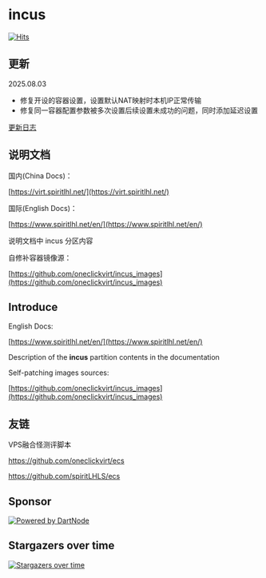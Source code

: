 # incus

[![Hits](https://hits.spiritlhl.net/incus.svg?action=hit&title=Hits&title_bg=%23555555&count_bg=%230eecf8&edge_flat=false)](https://hits.spiritlhl.net)

## 更新

2025.08.03

- 修复开设的容器设置，设置默认NAT映射时本机IP正常传输
- 修复同一容器配置参数被多次设置后续设置未成功的问题，同时添加延迟设置

[更新日志](CHANGELOG.md)

## 说明文档

国内(China Docs)：

[https://virt.spiritlhl.net/](https://virt.spiritlhl.net/)

国际(English Docs)：

[https://www.spiritlhl.net/en/](https://www.spiritlhl.net/en/)

说明文档中 incus 分区内容

自修补容器镜像源：

[https://github.com/oneclickvirt/incus_images](https://github.com/oneclickvirt/incus_images)

## Introduce

English Docs:

[https://www.spiritlhl.net/en/](https://www.spiritlhl.net/en/)

Description of the **incus** partition contents in the documentation

Self-patching images sources:

[https://github.com/oneclickvirt/incus_images](https://github.com/oneclickvirt/incus_images)

## 友链

VPS融合怪测评脚本

https://github.com/oneclickvirt/ecs

https://github.com/spiritLHLS/ecs

## Sponsor

[![Powered by DartNode](https://dartnode.com/branding/DN-Open-Source-sm.png)](https://dartnode.com?aff=bonus "Powered by DartNode - Free VPS for Open Source")

## Stargazers over time

[![Stargazers over time](https://starchart.cc/oneclickvirt/incus.svg?background=%23FFFFFF&axis=%23333333&line=%236b63ff)](https://starchart.cc/oneclickvirt/incus)
